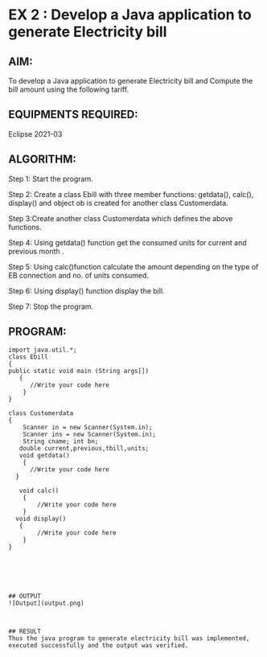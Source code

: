 # EX 2 : Develop a Java application to generate Electricity bill
## AIM:

To develop a Java application to generate Electricity bill and Compute the bill amount using the following tariff.  

## EQUIPMENTS REQUIRED:

Eclipse 2021-03

## ALGORITHM:

Step 1: Start the program.

Step 2: Create a class Ebill with three member functions: getdata(), calc(), display() and object ob is created for another class Customerdata.

Step 3:Create another class Customerdata which defines the above functions.

Step 4: Using getdata() function get the consumed units for current and previous month . 

Step 5: Using calc()function calculate the amount depending on the type of EB connection and no. of units consumed.

Step 6: Using display() function display the bill. 

Step 7: Stop the program.

## PROGRAM:
```
import java.util.*; 
class Ebill 
{  
public static void main (String args[]) 
   {
      //Write your code here
    }
}

class Customerdata 
{ 
  	Scanner in = new Scanner(System.in);
  	Scanner ins = new Scanner(System.in); 
  	String cname; int bn; 
   double current,previous,tbill,units; 
   void getdata() 
 	{ 
      //Write your code here
  } 

   void calc()
 	{ 
        //Write your code here					
  	} 
  void display() 
   { 
        //Write your code here		
   	} 
} 
 





## OUTPUT
![Output](output.png)



## RESULT
Thus the java program to generate electricity bill was implemented, executed successfully and the output was verified. 
